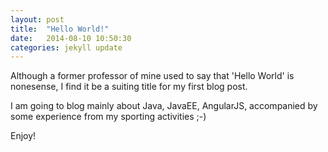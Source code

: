 ```yaml
---
layout: post
title:  "Hello World!"
date:   2014-08-10 10:50:30
categories: jekyll update
---
```


Although a former professor of mine used to say that 'Hello World' is nonesense, I find it be a suiting title for my first blog post. 

I am going to blog mainly about Java, JavaEE, AngularJS, accompanied by some experience from my sporting activities ;-) 

Enjoy!
